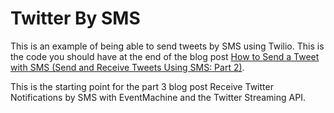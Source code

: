 # Twitter By SMS

This is an example of being able to send tweets by SMS using Twilio. This is the code you should have at the end of the blog post [How to Send a Tweet with SMS (Send and Receive Tweets Using SMS: Part 2)](https://www.twilio.com/blog/2015/04/how-to-send-a-tweet-with-sms.html).

This is the starting point for the part 3 blog post Receive Twitter Notifications by SMS with EventMachine and the Twitter Streaming API.
